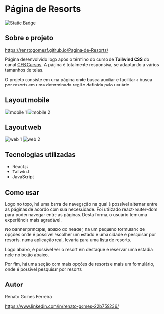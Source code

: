 # Página de Resorts

[![Static Badge](https://img.shields.io/badge/Licen%C3%A7a-MIT-green)](https://github.com/renatogomesf/pagina-de-hoteis/blob/main/LICENSE)

## Sobre o projeto

https://renatogomesf.github.io/Pagina-de-Resorts/

Página desenvolvido logo após o término do curso de **Tailwind CSS** do canal [CFB Cursos](https://www.youtube.com/watch?v=1eLaBow7Zbo&list=PLcoYAcR89n-r1m-tMfV4qndrRWpT_rb9u&index=1&ab_channel=TiagoMatos). A página é totalmente responsiva, se adaptando a vários tamanhos de telas.

O projeto consiste em uma página onde busca auxiliar e facilitar a busca por resorts em uma determinada região definida pelo usuário.

## Layout mobile

![mobile 1](https://raw.githubusercontent.com/renatogomesf/imagens-projetos/main/imagens/p%C3%A1gina%20de%20hoteis/mobile-1.png) ![mobile 2](https://raw.githubusercontent.com/renatogomesf/imagens-projetos/main/imagens/p%C3%A1gina%20de%20hoteis/mobile-2.png)

## Layout web

![web 1](https://raw.githubusercontent.com/renatogomesf/imagens-projetos/main/imagens/p%C3%A1gina%20de%20hoteis/web-1.png) ![web 2](https://raw.githubusercontent.com/renatogomesf/imagens-projetos/main/imagens/p%C3%A1gina%20de%20hoteis/web-2.png)

## Tecnologias utilizadas

* React.js
* Tailwind
* JavaScript

## Como usar

Logo no topo, há uma barra de navegação na qual é possível alternar entre as páginas de acordo com sua necessidade. Foi utilizado react-router-dom para poder navegar entre as páginas. Desta forma, o usuário tem uma experiência mais agradável.

No banner principal, abaixo do header, há um pequeno formulário de opções onde é possível escolher um estado e uma cidade e pesquisar por resorts. numa aplicação real, levaria para uma lista de resorts.

Logo abaixo, é possível ver o resort em destaque e reservar uma estadia nele no botão abaixo.

Por fim, há uma seção com mais opções de resorts e mais um formulário, onde é possível pesquisar por resorts.

## Autor

Renato Gomes Ferreira

https://www.linkedin.com/in/renato-gomes-22b759236/
